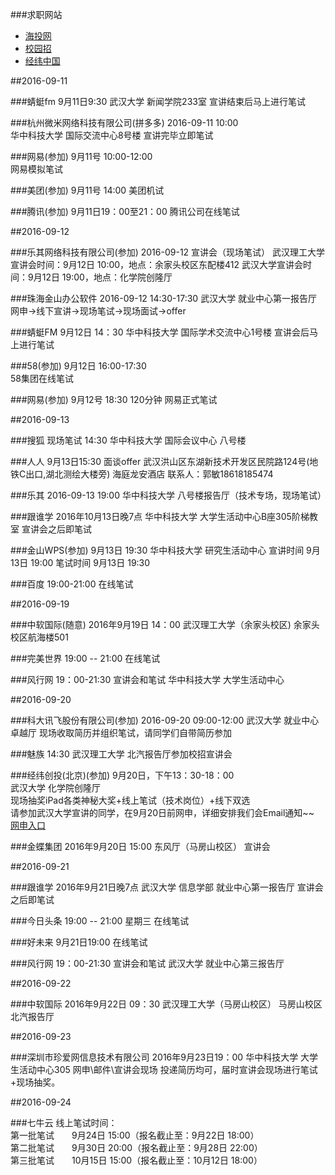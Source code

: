###求职网站
- [海投网](http://xjh.haitou.cc/)
- [校园招](http://www.xiaoyuanzhao.com/wangshen)
- [经纬中国](https://campus.liepin.com/event/matrix2017/)

##2016-09-11

###蜻蜓fm
9月11日9:30
武汉大学 新闻学院233室
宣讲结束后马上进行笔试

###杭州微米网络科技有限公司(拼多多)
2016-09-11 10:00  
华中科技大学 国际交流中心8号楼
宣讲完毕立即笔试

###网易(参加)
9月11号 10:00-12:00   
网易模拟笔试

###美团(参加)
9月11号 14:00
美团机试

###腾讯(参加)
9月11日19：00至21：00
腾讯公司在线笔试

##2016-09-12

###乐其网络科技有限公司(参加)
2016-09-12 
宣讲会（现场笔试）
武汉理工大学宣讲会时间：9月12日 10:00，地点：余家头校区东配楼412
武汉大学宣讲会时间：9月12日 19:00，地点：化学院创隆厅

###珠海金山办公软件
2016-09-12 14:30-17:30
武汉大学 就业中心第一报告厅
网申→线下宣讲→现场笔试→现场面试→offer

###蜻蜓FM 
9月12日   14：30
华中科技大学
国际学术交流中心1号楼
宣讲会后马上进行笔试

###58(参加)
9月12日 16:00-17:30	
58集团在线笔试

###网易(参加)
9月12号 18:30
120分钟
网易正式笔试

##2016-09-13

###搜狐
现场笔试 14:30
华中科技大学 国际会议中心 八号楼

###人人
9月13日15:30
面谈offer
武汉洪山区东湖新技术开发区民院路124号(地铁C出口,湖北测绘大楼旁)
海庭龙安酒店
联系人：郭敏18618185474

###乐其
2016-09-13 19:00
华中科技大学 八号楼报告厅（技术专场，现场笔试）

###跟谁学
2016年10月13日晚7点
华中科技大学 
大学生活动中心B座305阶梯教室
宣讲会之后即笔试

###金山WPS(参加)
9月13日 19:30
华中科技大学 研究生活动中心
宣讲时间 9月13日 19:00
笔试时间 9月13日 19:30

###百度
19:00-21:00
在线笔试

##2016-09-19

###中软国际(随意)
2016年9月19日 14：00
武汉理工大学（余家头校区)
余家头校区航海楼501

###完美世界
19:00 -- 21:00 
在线笔试


###风行网
19：00-21:30
宣讲会和笔试
华中科技大学 大学生活动中心

##2016-09-20

###科大讯飞股份有限公司(参加)
2016-09-20   09:00-12:00
武汉大学  就业中心卓越厅
现场收取简历并组织笔试，请同学们自带简历参加

###魅族
14:30
武汉理工大学 北汽报告厅参加校招宣讲会

###经纬创投(北京)(参加)
9月20日，下午13：30-18：00  
武汉大学 化学院创隆厅  
现场抽奖iPad各类神秘大奖+线上笔试（技术岗位）+线下双选  
请参加武汉大学宣讲的同学，在9月20日前网申，详细安排我们会Email通知~~    
[网申入口](https://campus.liepin.com/event/matrix2017/)

###金蝶集团
2016年9月20日 15:00
东风厅（马房山校区）
宣讲会

##2016-09-21

###跟谁学
2016年9月21日晚7点
武汉大学 信息学部  就业中心第一报告厅
宣讲会之后即笔试

###今日头条
19:00 -- 21:00 星期三
在线笔试

###好未来
9月21日19:00
在线笔试

###风行网
19：00-21:30
宣讲会和笔试
武汉大学  就业中心第三报告厅

##2016-09-22

###中软国际
2016年9月22日 09：30
武汉理工大学（马房山校区）
马房山校区北汽报告厅

##2016-09-23

###深圳市珍爱网信息技术有限公司
2016年9月23日19：00
华中科技大学
大学生活动中心305
网申\邮件\宣讲会现场 投递简历均可，届时宣讲会现场进行笔试+现场抽奖。

##2016-09-24

###七牛云
线上笔试时间：  
第一批笔试　　9月24日 15:00（报名截止至：9月22日 18:00）  
第二批笔试　　9月30日 20:00（报名截止至：9月28日 22:00）  
第三批笔试　　10月15日 15:00（报名截止至：10月12日 18:00）  

